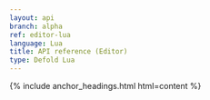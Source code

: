 ```yaml
---
layout: api
branch: alpha
ref: editor-lua
language: Lua
title: API reference (Editor)
type: Defold Lua
---
```

{% include anchor_headings.html html=content %}